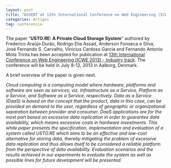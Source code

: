 ```yaml
---
layout: post
title: "ASSERT at 13th International Conference on Web Engineering (ICWE 2013) - Industry track"
categories: Artigos
tag: conferencia
---
```


The paper “**USTO.RE: A Private Cloud Storage System**“ authored by Frederico Araújo Durão, Rodrigo Elia Assad, Anderson Fonseca e Silva, José Fernando S. Carvalho, Vinicius Cardoso Garcia and Fernando Antonio Mota Trinta has been accepted for publication at [13th International Conference on Web Engineering (ICWE 2013) - Industry track](http://icwe2013.webengineering.org/industryTrack). The conference will be held in July 8-12, 2013 in Aalborg, Denmark.

A brief overview of the paper is given next.

_Cloud computing is a computing model where hardware, platforms and software are seen as services; viz. Infrastructure as a Service, Platform as a Service, and Software as a Service, respectively. Data as a Service (DaaS) is based on the concept that the product, data in this case, can be provided on demand to the user, regardless of geographic or organizational separation between provider and consumer. DaaS applications are for the most part based on excessive data replication in order to guarantee data availability, which means excessive costs in hardware investments. This white paper presents the specification, implementation and evaluation of a system called USTO.RE which aims to be an effective and low-cost alternative for storing data, thereby mitigating the problem of excessive data replication and thus allows itself to be considered a reliable platform from the perspective of data availability. Evaluation scenarios and the results achieved in our experiments to evaluate the system as well as possible lines for future development will be presented._